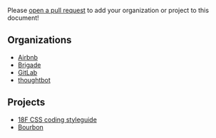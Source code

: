 Please [open a pull request][pr] to add your organization or project to this
document!

[pr]: https://github.com/brigade/scss-lint/pull/new/master

Organizations
-------------
- [Airbnb](https://github.com/airbnb)
- [Brigade](https://github.com/brigade)
- [GitLab](https://gitlab.com/groups/gitlab-org)
- [thoughtbot](https://github.com/thoughtbot)

Projects
--------
- [18F CSS coding styleguide](https://pages.18f.gov/frontend/css-coding-styleguide/)
- [Bourbon](https://github.com/thoughtbot/bourbon)
